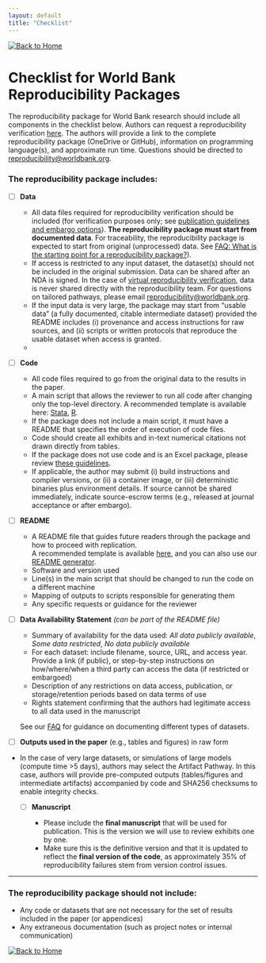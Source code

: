 ```yaml
---
layout: default
title: "Checklist"
---
```


[![Back to Home](https://img.shields.io/badge/Back_to-Home-blue)](./index.html)

# Checklist for World Bank Reproducibility Packages

The reproducibility package for World Bank research should include all components in the checklist below.
Authors can request a reproducibility verification [here](https://survey.wb.surveycto.com/collect/prwp_reproducibility?caseid=).
The authors will provide a link to the complete reproducibility package (OneDrive or GitHub),
information on programming language(s), and approximate run time.
Questions should be directed to reproducibility@worldbank.org.

### The reproducibility package includes:

  * [ ] **Data**

    * All data files required for reproducibility verification should be included (for verification purposes only; see [publication guidelines and embargo options](https://worldbank.github.io/wb-reproducible-research-repository/guidance_note_wb.html)). **The reproducibility package must start from documented data**. For traceability, the reproducibility package is expected to start from original (unprocessed) data. See [FAQ: What is the starting point for a reproducibility package?](https://worldbank.github.io/wb-reproducible-research-repository/reproducibility_FAQs.html#what-is-the-starting-point-for-a-reproducibility-package)).
    * If access is restricted to any input dataset, the dataset(s) should not be included in the original submission. Data can be shared after an NDA is signed. In the case of [virtual reproducibility verification](https://worldbank.github.io/wb-reproducible-research-repository/guidance/virtual_reproducibility_verification_protocol.html),  data is never shared directly with the reproducibility team.  For questions on tailored pathways, please email [reproducibility@worldbank.org](mailto:reproducibility@worldbank.org).
    * If the input data is very large, the package may start from “usable data” (a fully documented, citable intermediate dataset) provided the README includes (i) provenance and access instructions for raw sources, and (ii) scripts or written protocols that reproduce the usable dataset when access is granted.
    * 

  * [ ] **Code**

    * All code files required to go from the original data to the results in the paper.
    * A main script that allows the reviewer to run all code after changing only the top-level directory. A recommended template is available here: [Stata](https://github.com/worldbank/wb-reproducible-research-repository/blob/main/resources/main.do), [R](https://github.com/worldbank/wb-reproducible-research-repository/blob/main/resources/main.R).
    * If the package does not include a main script, it must have a README that specifies the order of execution of code files.
    * Code should create all exhibits and in-text numerical citations not drawn directly from tables.
    * If the package does not use code and is an Excel package, please review [these guidelines](https://worldbank.github.io/wb-reproducible-research-repository/resources/excel/Excel_Guidelines.html).
    * If applicable, the author may submit (i) build instructions and compiler versions, or (ii) a container image, or (iii) deterministic binaries plus environment details. If source cannot be shared immediately, indicate source-escrow terms (e.g., released at journal acceptance or after embargo).

  * [ ] **README**

    * A README file that guides future readers through the package and how to proceed with replication.  
  A recommended template is available [here](https://github.com/worldbank/wb-reproducible-research-repository/blob/main/resources/README_Template.md), and you can also use our [README generator](https://dime-worldbank.github.io/wb-reproducible-research-repository-automation/).
    * Software and version used
    * Line(s) in the main script that should be changed to run the code on a different machine
    * Mapping of outputs to scripts responsible for generating them
    * Any specific requests or guidance for the reviewer

  * [ ] **Data Availability Statement** *(can be part of the README file)*

    * Summary of availability for the data used: *All data publicly available*, *Some data restricted*, *No data publicly available*
    * For each dataset: include filename, source, URL, and access year. Provide a link (if public), or step-by-step instructions on how/where/when a third party can access the data (if restricted or embargoed)
    * Description of any restrictions on data access, publication, or storage/retention periods based on data terms of use
    * Rights statement confirming that the authors had legitimate access to all data used in the manuscript
      
    See our [FAQ](https://worldbank.github.io/wb-reproducible-research-repository/reproducibility_FAQs.html#how-do-i-document-the-datasets-used-in-the-reproducibility-package) for guidance on documenting different types of datasets.

  * [ ] **Outputs used in the paper** (e.g., tables and figures) in raw form
* In the case of very large datasets, or simulations of large models (compute time >5 days), authors may select the Artifact Pathway. In this case, authors will provide pre-computed outputs (tables/figures and intermediate artifacts) accompanied by code and SHA256 checksums to enable integrity checks.

  * [ ] **Manuscript**  
  
    * Please include the **final manuscript** that will be used for publication. This is the version we will use to review exhibits one by one.  
    * Make sure this is the definitive version and that it is updated to reflect the **final version of the code**, as approximately 35% of reproducibility failures stem from version control issues.

---

### The reproducibility package should **not** include:

* Any code or datasets that are not necessary for the set of results included in the paper (or appendices)
* Any extraneous documentation (such as project notes or internal communication)


[![Back to Home](https://img.shields.io/badge/Back_to-Home-blue)](./index.html)
